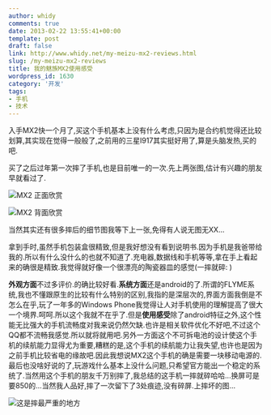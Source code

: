 ```yaml
---
author: whidy
comments: true
date: 2013-02-22 13:55:41+00:00
template: post
draft: false
link: http://www.whidy.net/my-meizu-mx2-reviews.html
slug: /my-meizu-mx2-reviews
title: 我的魅族MX2使用感受
wordpress_id: 1630
category: '开发'
tags:
- 手机
- 技术
---
```


入手MX2快一个月了,买这个手机基本上没有什么考虑,只因为是合约机觉得还比较划算,其实现在觉得一般般了,之前用的三星I917其实挺好用了,算是头脑发热,买的吧.

买了之后过年第一次摔了手机,也是目前唯一的一次.先上两张图,估计有兴趣的朋友早就看过了.


![MX2 正面欣赏](https://www.whidy.net/wp-content/uploads/2013/02/DSC_0041_-400x265.jpg)

<!-- more -->

![MX2 背面欣赏](https://www.whidy.net/wp-content/uploads/2013/02/DSC_0045_-400x265.jpg)

当然其实还有很多摔后的细节图我等下上一张,免得有人说无图无XX...

拿到手时,虽然手机包装盒很精致,但是我好想没有看到说明书.因为手机是我爸带给我的.所以有什么没什么的也就不知道了.充电器,数据线和手机等等,拿在手上看起来的确很是精致.我觉得就好像一个很漂亮的陶瓷器皿的感觉(一摔就碎: )

**外观方面**不过多评价.的确比较好看.**系统方面**还是android的了.所谓的FLYME系统,我也不懂跟原生的比较有什么特别的区别,我指的是深层次的,界面方面我倒是不怎么在乎,玩了一年多的Windows Phone我觉得让人对手机使用的理解提高了很大一个境界.呵呵.所以这个我就不在乎了.但是**使用感受**除了android特征之外,这个性能无比强大的手机流畅度对我来说仍然欠缺.也许是相关软件优化不好吧,不过这个QQ都不流畅我感觉.所以就将就用吧.另外一方面这个不可拆电池的设计使这个手机的续航能力显得尤为重要,糟糕的是,这个手机的续航能力让我失望,也许也是因为之前手机比较省电的缘故吧.因此我想说MX2这个手机的确是需要一块移动电源的.最后也没啥好说的了,玩游戏什么基本上没什么问题,只希望官方能出一个稳定的系统了.当然用这个手机的朋友千万别摔了,我总结的这手机一摔就碎哈哈...换屏可是要850的...当然我人品好,摔了一次留下了3处痕迹,没有碎屏.上摔坏的图...

![这是摔最严重的地方](https://www.whidy.net/wp-content/uploads/2013/02/broken-400x400.jpg)
